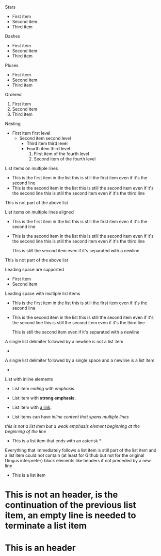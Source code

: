 Stars

* First item
* Second item
* Third item


Dashes

- First item
- Second item
- Third item


Pluses

+ First item
+ Second item
+ Third item

Ordered

1. First item
2. Second item
3. Third item

Nesting

* First item first level
  * Second item second level
    * Third item third level
    * Fourth item third level
      1. First item of the fourth level
      2. Second item of the fourth level

List items on multiple lines

* This is the first item in the list
this is still the first item even if it's the second line
* This is the second item in the list
this is still the second item even if it's the second line
this is still the second item even if it's the third line

This is not part of the above list


List items on multiple lines aligned

* This is the first item in the list
  this is still the first item even if it's the second line
* This is the second item in the list
  this is still the second item even if it's the second line
  this is still the second item even if it's the third line

  This is still the second item even if it's separated with a newline

This is not part of the above list


Leading space are supported

  * First item
  * Second item


Leading space with multiple list items

  * This is the first item in the list
    this is still the first item even if it's the second line
  * This is the second item in the list
    this is still the second item even if it's the second line
    this is still the second item even if it's the third line

    This is still the second item even if it's separated with a newline


A single list delimiter followed by a newline is not a list item

*

A single list delimiter followed by a single space and a newline is a list item

* 


List with inline elements

* List item _ending_
with _emphasis_.

* List item with **strong emphasis**.

* List item with [a link](http://google.com).

* List items can have *inline content
  that spans multiple lines*

*this is not a list item but a weak emphasis element beginning at the beginning of the line*

* This is a list item that ends with an asterisk *

Everything that immediately follows a list item is still part of the list item and a list item could not contain (at least for Github but not for the original Dingus interpreter) block elements like headers if not preceded by a new line

* This is a list item
# This is not an header, is the continuation of the previous list item, an empty line is needed to terminate a list item

# This is an header

